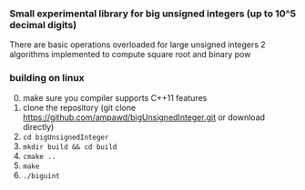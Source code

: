 ### Small experimental library for big unsigned integers (up to 10^5 decimal digits)

There are basic operations overloaded for large unsigned integers
2 algorithms implemented to compute square root
and binary pow

### building on linux

0. make sure you compiler supports C++11 features
1. clone the repository (git clone https://github.com/ampawd/bigUnsignedInteger.git or download directly)
3. `cd bigUnsignedInteger`
2. `mkdir build && cd build`
3. `cmake ..`
4. `make`
5. `./biguint`
